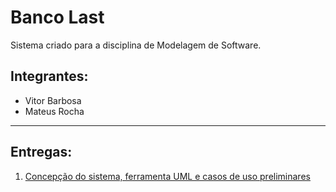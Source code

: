 # Banco Last

Sistema criado para a disciplina de Modelagem de Software.

## Integrantes:

- Vitor Barbosa
- Mateus Rocha

---

## Entregas:

1. [Concepção do sistema, ferramenta UML e casos de uso preliminares](https://raw.githubusercontent.com/matrocheetos/msw-trabalho/main/entrega01/Banco%20Last%20-%20Sistema%2C%20UML%2C%20Casos%20de%20Uso.pdf)
